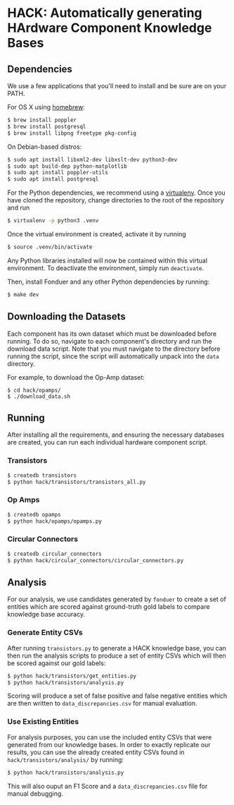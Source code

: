 # HACK: Automatically generating HArdware Component Knowledge Bases

## Dependencies

We use a few applications that you'll need to install and be sure are on your
PATH.

For OS X using [homebrew](https://brew.sh):

```bash
$ brew install poppler
$ brew install postgresql
$ brew install libpng freetype pkg-config
```

On Debian-based distros:

```bash
$ sudo apt install libxml2-dev libxslt-dev python3-dev
$ sudo apt build-dep python-matplotlib
$ sudo apt install poppler-utils
$ sudo apt install postgresql
```

For the Python dependencies, we recommend using a
[virtualenv](https://virtualenv.pypa.io/en/stable/). Once you have cloned the
repository, change directories to the root of the repository and run

```bash
$ virtualenv -p python3 .venv
```

Once the virtual environment is created, activate it by running

```bash
$ source .venv/bin/activate
```

Any Python libraries installed will now be contained within this virtual
environment. To deactivate the environment, simply run `deactivate`.

Then, install Fonduer and any other Python dependencies by running:

```bash
$ make dev
```

## Downloading the Datasets

Each component has its own dataset which must be downloaded before running. To
do so, navigate to each component's directory and run the download data script.
Note that you must navigate to the directory before running the script, since
the script will automatically unpack into the `data` directory.

For example, to download the Op-Amp dataset:

```
$ cd hack/opamps/
$ ./download_data.sh
```

## Running

After installing all the requirements, and ensuring the necessary databases
are created, you can run each individual hardware component script.

### Transistors

```bash
$ createdb transistors
$ python hack/transistors/transistors_all.py
```

### Op Amps

```bash
$ createdb opamps
$ python hack/opamps/opamps.py
```

### Circular Connectors

```bash
$ createdb circular_connectors
$ python hack/circular_connectors/circular_connectors.py
```

## Analysis
For our analysis, we use candidates generated by `fonduer` to create a set of
entities which are scored against ground-truth gold labels to compare knowledge
base accuracy.

### Generate Entity CSVs
After running `transistors.py` to generate a HACK knowledge base, you can then
run the analysis scripts to produce a set of entity CSVs which will then be
scored against our gold labels:

```bash
$ python hack/transistors/get_entities.py
$ python hack/transistors/analysis.py
```
Scoring will produce a set of false positive and false negative entities which
are then written to `data_discrepancies.csv` for manual evaluation.

### Use Existing Entities
For analysis purposes, you can use the included entity CSVs that were generated
from our knowledge bases. In order to exactly replicate our results, you can use
the already created entity CSVs found in `hack/transistors/analysis/` by
running:

```bash
$ python hack/transistors/analysis.py
```

This will also ouput an F1 Score and a `data_discrepancies.csv` file for manual
debugging.
